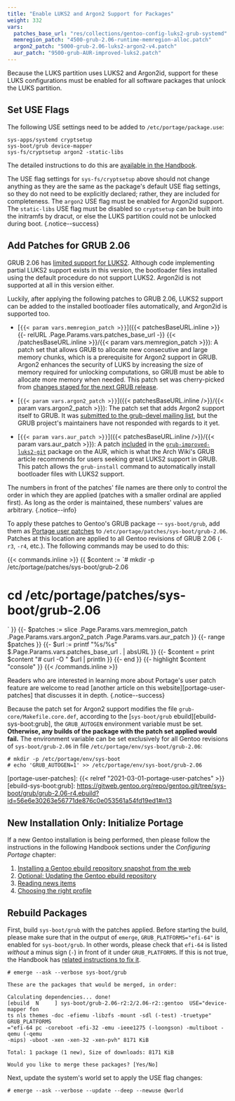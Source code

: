 ```yaml
---
title: "Enable LUKS2 and Argon2 Support for Packages"
weight: 332
vars:
  patches_base_url: "res/collections/gentoo-config-luks2-grub-systemd"
  memregion_patch: "4500-grub-2.06-runtime-memregion-alloc.patch"
  argon2_patch: "5000-grub-2.06-luks2-argon2-v4.patch"
  aur_patch: "9500-grub-AUR-improved-luks2.patch"
---
```


Because the LUKS partition uses LUKS2 and Argon2id, support for these LUKS
configurations must be enabled for all software packages that unlock the LUKS
partition.

## Set USE Flags

The following USE settings need to be added to `/etc/portage/package.use`:

```
sys-apps/systemd cryptsetup
sys-boot/grub device-mapper
sys-fs/cryptsetup argon2 -static-libs
```

The detailed instructions to do this are [available in the
Handbook][handbook-use-flags].

[handbook-use-flags]: https://wiki.gentoo.org/wiki/Handbook:AMD64/Working/USE#Declaring_USE_flags_for_individual_packages

The USE flag settings for `sys-fs/cryptsetup` above should not change anything
as they are the same as the package's default USE flag settings, so they do not
need to be explicitly declared; rather, they are included for completeness.
The `argon2` USE flag must be enabled for Argon2id support.  The `static-libs`
USE flag must be disabled so `cryptsetup` can be built into the initramfs by
dracut, or else the LUKS partition could not be unlocked during boot.
{.notice--success}

## Add Patches for GRUB 2.06

GRUB 2.06 has [limited support for LUKS2][arch-wiki-grub-luks2].  Although code
implementing partial LUKS2 support exists in this version, the bootloader files
installed using the default procedure do not support LUKS2.  Argon2id is not
supported at all in this version either.

Luckily, after applying the following patches to GRUB 2.06, LUKS2 support can
be added to the installed bootloader files automatically, and Argon2id is
supported too.

- [`{{< param vars.memregion_patch >}}`]({{< patchesBaseURL.inline >}}
{{- relURL .Page.Params.vars.patches_base_url -}}
{{< /patchesBaseURL.inline >}}/{{< param vars.memregion_patch >}}): A patch set
  that allows GRUB to allocate new consecutive and large memory chunks, which
  is a prerequisite for Argon2 support in GRUB.  Argon2 enhances the security
  of LUKS by increasing the size of memory required for unlocking computations,
  so GRUB must be able to allocate more memory when needed.  This patch set was
  cherry-picked from [changes staged for the next GRUB
  release][grub-git-memregion-patch].

- [`{{< param vars.argon2_patch >}}`]({{< patchesBaseURL.inline />}}/{{< param
  vars.argon2_patch >}}): The patch set that adds Argon2 support itself to
  GRUB.  It was [submitted to the grub-devel mailing
  list][grub-devel-argon2-v4], but the GRUB project's maintainers have not
  responded with regards to it yet.

- [`{{< param vars.aur_patch >}}`]({{< patchesBaseURL.inline />}}/{{< param
  vars.aur_patch >}}): A patch [included][aur-git-grub-install-luks2-patch] in
  the [`grub-improved-luks2-git`][aur-grub-improved-luks2-git] package on the
  AUR, which is what the Arch Wiki's GRUB article recommends for users seeking
  great LUKS2 support in GRUB.  This patch allows the `grub-install` command to
  automatically install bootloader files with LUKS2 support.

The numbers in front of the patches' file names are there only to control the
order in which they are applied (patches with a smaller ordinal are applied
first).  As long as the order is maintained, these numbers' values are
arbitrary.
{.notice--info}

To apply these patches to Gentoo's GRUB package -- `sys-boot/grub`, add them as
[Portage user patches][gentoo-wiki-etc-portage-patches] to
`/etc/portage/patches/sys-boot/grub-2.06`.  Patches at this location are
applied to all Gentoo revisions of GRUB 2.06 (`-r3`, `-r4`, etc.).  The
following commands may be used to do this:

{{< commands.inline >}}
{{ $content := `# mkdir -p /etc/portage/patches/sys-boot/grub-2.06
# cd /etc/portage/patches/sys-boot/grub-2.06
` }}
{{- $patches := slice
    .Page.Params.vars.memregion_patch
    .Page.Params.vars.argon2_patch
    .Page.Params.vars.aur_patch
}}
{{- range $patches }}
{{- $url := printf "%s/%s" $.Page.Params.vars.patches_base_url . | absURL }}
{{- $content = print $content "# curl -O " $url | println }}
{{- end }}
{{- highlight $content "console" }}
{{< /commands.inline >}}

Readers who are interested in learning more about Portage's user patch feature
are welcome to read [another article on this website][portage-user-patches]
that discusses it in depth.
{.notice--success}

Because the patch set for Argon2 support modifies the file
`grub-core/Makefile.core.def`, according to the [`sys-boot/grub`
ebuild][ebuild-sys-boot:grub], the `GRUB_AUTOGEN` environment variable must be
set.  **Otherwise, any builds of the package with the patch set applied would
fail.**  The environment variable can be set exclusively for all Gentoo
revisions of `sys-boot/grub-2.06` in file
`/etc/portage/env/sys-boot/grub-2.06`:

```console
# mkdir -p /etc/portage/env/sys-boot
# echo 'GRUB_AUTOGEN=1' >> /etc/portage/env/sys-boot/grub-2.06
```

[arch-wiki-grub-luks2]: https://wiki.archlinux.org/title/GRUB#LUKS2
[grub-git-memregion-patch]: https://git.savannah.gnu.org/cgit/grub.git/log/?qt=range&q=8afa5ef45..1df293482
[grub-devel-argon2-v4]: https://lists.gnu.org/archive/html/grub-devel/2021-08/msg00027.html
[aur-grub-improved-luks2-git]: https://aur.archlinux.org/packages/grub-improved-luks2-git
[aur-git-grub-install-luks2-patch]: https://aur.archlinux.org/cgit/aur.git/tree/grub-install_luks2.patch?h=grub-improved-luks2-git&id=27612416769e544d2c08d29932fff69129cb143a
[gentoo-wiki-etc-portage-patches]: https://wiki.gentoo.org/wiki//etc/portage/patches
[portage-user-patches]: {{< relref "2021-03-01-portage-user-patches" >}}
[ebuild-sys-boot:grub]: https://gitweb.gentoo.org/repo/gentoo.git/tree/sys-boot/grub/grub-2.06-r4.ebuild?id=56e6e30263e56771de876c0e053561a54fd19ed1#n13

## New Installation Only: Initialize Portage

If a new Gentoo installation is being performed, then please follow the
instructions in the following Handbook sections under the *Configuring Portage*
chapter:
1. [Installing a Gentoo ebuild repository snapshot from the web](https://wiki.gentoo.org/wiki/Handbook:AMD64/Installation/Base#Installing_a_Gentoo_ebuild_repository_snapshot_from_the_web)
2. [Optional: Updating the Gentoo ebuild repository](https://wiki.gentoo.org/wiki/Handbook:AMD64/Installation/Base#Optional:_Updating_the_Gentoo_ebuild_repository)
3. [Reading news items](https://wiki.gentoo.org/wiki/Handbook:AMD64/Installation/Base#Reading_news_items)
4. [Choosing the right profile](https://wiki.gentoo.org/wiki/Handbook:AMD64/Installation/Base#Choosing_the_right_profile)

## Rebuild Packages

First, build `sys-boot/grub` with the patches applied.  Before starting the
build, please make sure that in the output of `emerge`,
`GRUB_PLATFORMS="efi-64"` is enabled for `sys-boot/grub`.  In other words,
please check that `efi-64` is listed *without* a minus sign (`-`) in front of
it under `GRUB_PLATFORMS`.  If this is not true, the Handbook has [related
instructions to fix it][handbook-grub-emerge].
```console
# emerge --ask --verbose sys-boot/grub

These are the packages that would be merged, in order:

Calculating dependencies... done!
[ebuild  N     ] sys-boot/grub-2.06-r2:2/2.06-r2::gentoo  USE="device-mapper fon
ts nls themes -doc -efiemu -libzfs -mount -sdl (-test) -truetype" GRUB_PLATFORMS
="efi-64 pc -coreboot -efi-32 -emu -ieee1275 (-loongson) -multiboot -qemu (-qemu
-mips) -uboot -xen -xen-32 -xen-pvh" 8171 KiB

Total: 1 package (1 new), Size of downloads: 8171 KiB

Would you like to merge these packages? [Yes/No]
```

Next, update the system's world set to apply the USE flag changes:
```console
# emerge --ask --verbose --update --deep --newuse @world
```

[handbook-grub-emerge]: https://wiki.gentoo.org/wiki/Handbook:AMD64/Installation/Bootloader#Emerge
